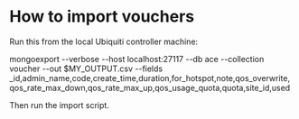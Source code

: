 # How to import vouchers

Run this from the local Ubiquiti controller machine:

  mongoexport --verbose --host localhost:27117 --db ace --collection voucher --out $MY_OUTPUT.csv --fields _id,admin_name,code,create_time,duration,for_hotspot,note,qos_overwrite,qos_rate_max_down,qos_rate_max_up,qos_usage_quota,quota,site_id,used
  
  Then run the import script.
